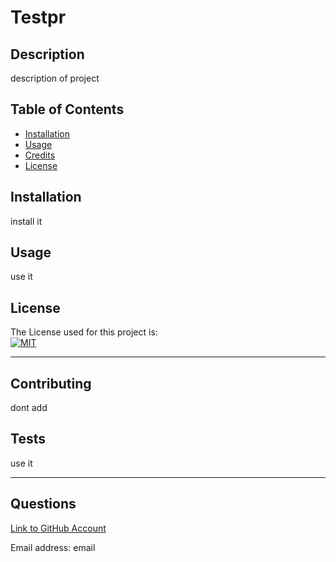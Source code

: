 
  # Testpr

  ## Description 
  
  description of project

  ## Table of Contents 
  
  * [Installation](#installation)
  * [Usage](#usage)
  * [Credits](#credits)
  * [License](#license)
  
  
  ## Installation
  
  install it
  
  ## Usage 
  
  use it

## License
   The License used for this project is: <br>
   [![MIT](https://img.shields.io/badge/license-MIT-blue.svg)
    ](https://opensource.org/licenses/MIT)

  ---
 
  ## Contributing

  dont add

  ## Tests
  
 use it
  
  ---
  ## Questions

  [ Link to GitHub Account](https://github.com/user)


  Email address: email
  
